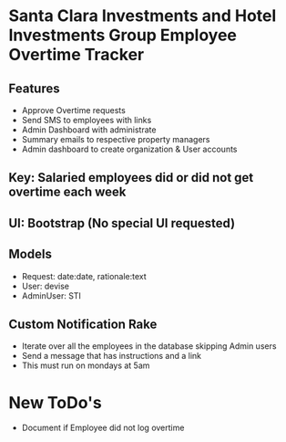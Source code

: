 # Santa Clara Investments and Hotel Investments Group Employee Overtime Tracker

## Features
- Approve Overtime requests
- Send SMS to employees with links
- Admin Dashboard with administrate
- Summary emails to respective property managers
- Admin dashboard to create organization & User accounts

## Key: Salaried employees did or did not get overtime each week

## UI: Bootstrap (No special UI requested)
## Models
- Request: date:date, rationale:text
- User: devise
- AdminUser: STI

## Custom Notification Rake
- Iterate over all the employees in the database skipping Admin users
- Send a message that has instructions and a link
- This must run on mondays at 5am

# New ToDo's
- Document if Employee did not log overtime
